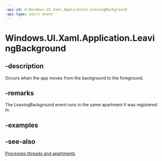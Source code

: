 ```yaml
---
-api-id: E:Windows.UI.Xaml.Application.LeavingBackground
-api-type: winrt event
---
```


<!-- Event syntax
public event Windows.UI.Xaml.LeavingBackgroundEventHandler LeavingBackground
-->

# Windows.UI.Xaml.Application.LeavingBackground

## -description
Occurs when the app moves from the background to the foreground.

## -remarks

The LeavingBackground event runs in the same apartment it was registered in.

## -examples

## -see-also

[Processes threads and apartments](https://docs.microsoft.com/en-us/windows/win32/com/processes--threads--and-apartments)